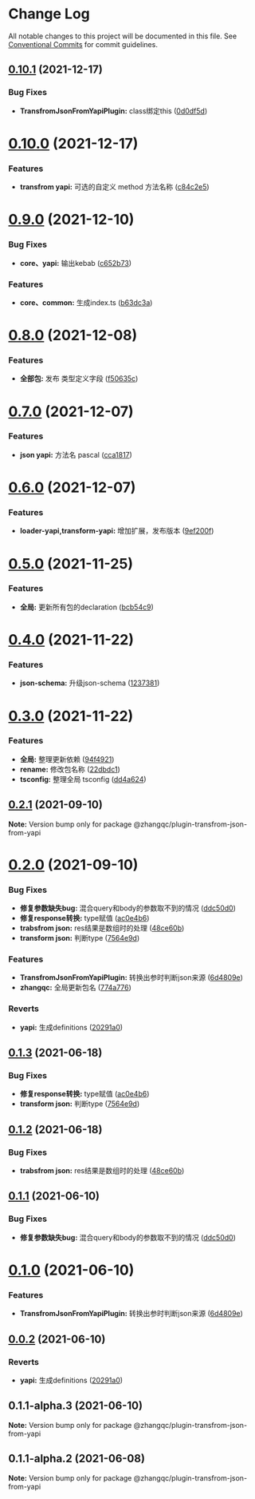 # Change Log

All notable changes to this project will be documented in this file.
See [Conventional Commits](https://conventionalcommits.org) for commit guidelines.

## [0.10.1](https://github.com/kkaaddff/moon-private/compare/@zhangqc/plugin-transfrom-json-from-yapi@0.10.0...@zhangqc/plugin-transfrom-json-from-yapi@0.10.1) (2021-12-17)


### Bug Fixes

* **TransfromJsonFromYapiPlugin:** class绑定this ([0d0df5d](https://github.com/kkaaddff/moon-private/commit/0d0df5d1536386c85df42e60d36281bba1ae87c7))





# [0.10.0](https://github.com/kkaaddff/moon-private/compare/@zhangqc/plugin-transfrom-json-from-yapi@0.9.0...@zhangqc/plugin-transfrom-json-from-yapi@0.10.0) (2021-12-17)


### Features

* **transfrom yapi:** 可选的自定义 method 方法名称 ([c84c2e5](https://github.com/kkaaddff/moon-private/commit/c84c2e53d4be097a3dfe02305e9d6dd9bcc18738))





# [0.9.0](https://github.com/kkaaddff/moon-private/compare/@zhangqc/plugin-transfrom-json-from-yapi@0.8.0...@zhangqc/plugin-transfrom-json-from-yapi@0.9.0) (2021-12-10)


### Bug Fixes

* **core、yapi:** 输出kebab ([c652b73](https://github.com/kkaaddff/moon-private/commit/c652b7376d2dc913f716dd04c65d23938874d885))


### Features

* **core、common:** 生成index.ts ([b63dc3a](https://github.com/kkaaddff/moon-private/commit/b63dc3a50f096b108f254e26e2b0c2677593ceef))





# [0.8.0](https://github.com/kkaaddff/moon-private/compare/@zhangqc/plugin-transfrom-json-from-yapi@0.7.0...@zhangqc/plugin-transfrom-json-from-yapi@0.8.0) (2021-12-08)


### Features

* **全部包:** 发布 类型定义字段 ([f50635c](https://github.com/kkaaddff/moon-private/commit/f50635c06eb5236d6ce9c14137b0b8c30b8b5998))





# [0.7.0](https://github.com/kkaaddff/moon-private/compare/@zhangqc/plugin-transfrom-json-from-yapi@0.6.0...@zhangqc/plugin-transfrom-json-from-yapi@0.7.0) (2021-12-07)


### Features

* **json yapi:** 方法名 pascal ([cca1817](https://github.com/kkaaddff/moon-private/commit/cca1817fb4bf88e0c6cce8b12b31d241f7d9defd))





# [0.6.0](https://github.com/kkaaddff/moon-private/compare/@zhangqc/plugin-transfrom-json-from-yapi@0.5.0...@zhangqc/plugin-transfrom-json-from-yapi@0.6.0) (2021-12-07)


### Features

* **loader-yapi,transform-yapi:** 增加扩展，发布版本 ([9ef200f](https://github.com/kkaaddff/moon-private/commit/9ef200f7b922c90d7a928be4820b3368e3ae1107))





# [0.5.0](https://github.com/kkaaddff/moon-private/compare/@zhangqc/plugin-transfrom-json-from-yapi@0.4.0...@zhangqc/plugin-transfrom-json-from-yapi@0.5.0) (2021-11-25)


### Features

* **全局:** 更新所有包的declaration ([bcb54c9](https://github.com/kkaaddff/moon-private/commit/bcb54c9785b663c9028ee83fde8ebcdfc8a90a4a))





# [0.4.0](https://github.com/kkaaddff/moon-private/compare/@zhangqc/plugin-transfrom-json-from-yapi@0.3.0...@zhangqc/plugin-transfrom-json-from-yapi@0.4.0) (2021-11-22)


### Features

* **json-schema:** 升级json-schema ([1237381](https://github.com/kkaaddff/moon-private/commit/123738160930f1cd8de4cba7126f75908ed7b737))





# [0.3.0](https://github.com/kkaaddff/moon-private/compare/@zhangqc/plugin-transfrom-json-from-yapi@0.2.1...@zhangqc/plugin-transfrom-json-from-yapi@0.3.0) (2021-11-22)


### Features

* **全局:** 整理更新依赖 ([94f4921](https://github.com/kkaaddff/moon-private/commit/94f4921249790f0eb80de0923422704f99ca4377))
* **rename:** 修改包名称 ([22dbdc1](https://github.com/kkaaddff/moon-private/commit/22dbdc1c845efd54035f69a760b7a7c7cfc07fc9))
* **tsconfig:** 整理全局 tsconfig ([dd4a624](https://github.com/kkaaddff/moon-private/commit/dd4a624538ed2e4324287d99671ca2470c23c5cd))





## [0.2.1](https://github.com/kkaaddff/moon-private/compare/@zhangqc/plugin-transfrom-json-from-yapi@0.2.0...@zhangqc/plugin-transfrom-json-from-yapi@0.2.1) (2021-09-10)

**Note:** Version bump only for package @zhangqc/plugin-transfrom-json-from-yapi





# [0.2.0](https://github.com/kkaaddff/moon-private/compare/@zhangqc/plugin-transfrom-json-from-yapi@0.1.1-alpha.2...@zhangqc/plugin-transfrom-json-from-yapi@0.2.0) (2021-09-10)


### Bug Fixes

* **修复参数缺失bug:** 混合query和body的参数取不到的情况 ([ddc50d0](https://github.com/kkaaddff/moon-private/commit/ddc50d0ee1f1f1bbc840d073509f44f826f7ff15))
* **修复response转换:** type赋值 ([ac0e4b6](https://github.com/kkaaddff/moon-private/commit/ac0e4b665ed113f8824eb42238936d8fc4760ed5))
* **trabsfrom json:** res结果是数组时的处理 ([48ce60b](https://github.com/kkaaddff/moon-private/commit/48ce60b5207a76300d944c1f625a0866ca09ef8e))
* **transform json:** 判断type ([7564e9d](https://github.com/kkaaddff/moon-private/commit/7564e9dd1b1a5500552da7d0e3a5f59542f2d95b))


### Features

* **TransfromJsonFromYapiPlugin:** 转换出参时判断json来源 ([6d4809e](https://github.com/kkaaddff/moon-private/commit/6d4809e0abaec4f8df5e2d9ed343add6a83de90e))
* **zhangqc:** 全局更新包名 ([774a776](https://github.com/kkaaddff/moon-private/commit/774a7768545ace36515d355b47bce97b5205bc65))


### Reverts

* **yapi:** 生成definitions ([20291a0](https://github.com/kkaaddff/moon-private/commit/20291a0826df9afbb7b04b9a3d022dfb104936ca))





## [0.1.3](https://github.com/kkaaddff/moon-private/compare/@zhangqc/plugin-transfrom-json-from-yapi@0.1.2...@zhangqc/plugin-transfrom-json-from-yapi@0.1.3) (2021-06-18)


### Bug Fixes

* **修复response转换:** type赋值 ([ac0e4b6](https://github.com/kkaaddff/moon-private/commit/ac0e4b665ed113f8824eb42238936d8fc4760ed5))
* **transform json:** 判断type ([7564e9d](https://github.com/kkaaddff/moon-private/commit/7564e9dd1b1a5500552da7d0e3a5f59542f2d95b))





## [0.1.2](https://github.com/kkaaddff/moon-private/compare/@zhangqc/plugin-transfrom-json-from-yapi@0.1.1...@zhangqc/plugin-transfrom-json-from-yapi@0.1.2) (2021-06-18)


### Bug Fixes

* **trabsfrom json:** res结果是数组时的处理 ([48ce60b](https://github.com/kkaaddff/moon-private/commit/48ce60b5207a76300d944c1f625a0866ca09ef8e))





## [0.1.1](https://github.com/kkaaddff/moon-private/compare/@zhangqc/plugin-transfrom-json-from-yapi@0.1.0...@zhangqc/plugin-transfrom-json-from-yapi@0.1.1) (2021-06-10)


### Bug Fixes

* **修复参数缺失bug:** 混合query和body的参数取不到的情况 ([ddc50d0](https://github.com/kkaaddff/moon-private/commit/ddc50d0ee1f1f1bbc840d073509f44f826f7ff15))





# [0.1.0](https://github.com/kkaaddff/moon-private/compare/@zhangqc/plugin-transfrom-json-from-yapi@0.0.2...@zhangqc/plugin-transfrom-json-from-yapi@0.1.0) (2021-06-10)


### Features

* **TransfromJsonFromYapiPlugin:** 转换出参时判断json来源 ([6d4809e](https://github.com/kkaaddff/moon-private/commit/6d4809e0abaec4f8df5e2d9ed343add6a83de90e))





## [0.0.2](https://github.com/kkaaddff/moon-private/compare/@zhangqc/plugin-transfrom-json-from-yapi@0.1.1-alpha.3...@zhangqc/plugin-transfrom-json-from-yapi@0.0.2) (2021-06-10)


### Reverts

* **yapi:** 生成definitions ([20291a0](https://github.com/kkaaddff/moon-private/commit/20291a0826df9afbb7b04b9a3d022dfb104936ca))





## 0.1.1-alpha.3 (2021-06-10)

**Note:** Version bump only for package @zhangqc/plugin-transfrom-json-from-yapi





## 0.1.1-alpha.2 (2021-06-08)

**Note:** Version bump only for package @zhangqc/plugin-transfrom-json-from-yapi

